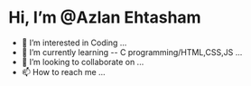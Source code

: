 # Hi, I’m @Azlan Ehtasham 
- 👀 I’m interested in Coding ...
- 🌱 I’m currently learning -- C programming/HTML,CSS,JS ...
- 💞️ I’m looking to collaborate on ...
- 📫 How to reach me ...

<!---
AzlanEh/AzlanEh is a ✨ special ✨ repository because its `README.md` (this file) appears on your GitHub profile.
You can click the Preview link to take a look at your changes.
--->
